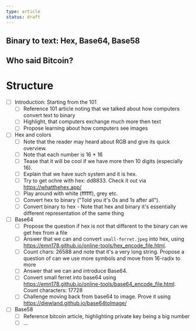 ```yaml
---
type: article
status: draft
---
```


## Binary to text: Hex, Base64, Base58

## Who said Bitcoin?

# Structure

- [ ] Introduction: Starting from the 101
    - [ ] Reference 101 article noting that we talked about how computers convert text to binary
    - [ ] Highlight, that computers exchange much more then text
    - [ ] Propose learning about how computers see images
- [ ] Hex and colors
    - [ ] Note that the reader may heard about RGB and give its quick overview.
    - [ ] Note that each number is 16 * 16
    - [ ] Tease that it will be cool if we have more then 10 digits (especially 16).
    - [ ] Explain that we have such system and it is hex.
    - [ ] Try to get ochre with hex: dd8833. Check it out via https://whatthehex.app/
    - [ ] Play around with white (ffffff), grey etc.
    - [ ] Convert hex to binary ("Told you it's 0s and 1s after all").
    - [ ] Convert binary to hex - Note that hex and binary it's essentially different representation of the same thing
- [ ] Base64
    - [ ] Propose the question if hex is not that different to the binary can we get hex from a file
    - [ ] Answer that we can and convert `small-ferret.jpeg` into hex, using https://emn178.github.io/online-tools/hex_encode_file.html. 
    - [ ] Count chars: 26588 and note that it's a very long string. Propose a question of can we use more symbols and move from 16-radix to more
    - [ ] Answer that we can and introduce Base64.
    - [ ] Convert small ferret into base64 using https://emn178.github.io/online-tools/base64_encode_file.html. Count characters: 17728
    - [ ] Challenge moving back from base64 to image. Prove it using https://diewland.github.io/base64toImage/
- [ ] Base58
    - [ ] Reference bitcoin article, highlighting private key being a big number
    - [ ] ...